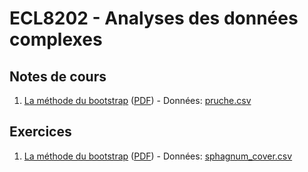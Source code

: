 # ECL8202 - Analyses des données complexes

## Notes de cours

1. [La méthode du bootstrap](notes_cours/01-Bootstrap.html) ([PDF](notes_cours/01-Bootstrap.pdf)) - Données: [pruche.csv](donnees/pruche.csv)


## Exercices

1. [La méthode du bootstrap](labos/01-Bootstrap.html) ([PDF](labos/01-Bootstrap.pdf)) - Données: [sphagnum_cover.csv](donnees/sphagnum_cover.csv)
